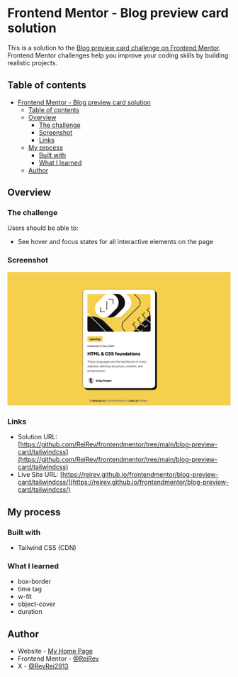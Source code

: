 # Frontend Mentor - Blog preview card solution

This is a solution to the [Blog preview card challenge on Frontend Mentor](https://www.frontendmentor.io/challenges/blog-preview-card-ckPaj01IcS). Frontend Mentor challenges help you improve your coding skills by building realistic projects. 

## Table of contents

- [Frontend Mentor - Blog preview card solution](#frontend-mentor---blog-preview-card-solution)
  - [Table of contents](#table-of-contents)
  - [Overview](#overview)
    - [The challenge](#the-challenge)
    - [Screenshot](#screenshot)
    - [Links](#links)
  - [My process](#my-process)
    - [Built with](#built-with)
    - [What I learned](#what-i-learned)
  - [Author](#author)

## Overview

### The challenge

Users should be able to:

- See hover and focus states for all interactive elements on the page

### Screenshot

![](./screenshot.png)

### Links

- Solution URL: [https://github.com/ReiRev/frontendmentor/tree/main/blog-preview-card/tailwindcss](https://github.com/ReiRev/frontendmentor/tree/main/blog-preview-card/tailwindcss)
- Live Site URL: [https://reirev.github.io/frontendmentor/blog-preview-card/tailwindcss/](https://reirev.github.io/frontendmentor/blog-preview-card/tailwindcss/)


## My process

### Built with

- Tailwind CSS (CDN)

### What I learned

- box-border
- time tag
- w-fit
- object-cover
- duration

## Author

- Website - [My Home Page](https://reirev.net/)
- Frontend Mentor - [@ReiRev](https://www.frontendmentor.io/profile/ReiRev)
- X - [@RevRei2913](https://www.twitter.com/RevRei2913)
